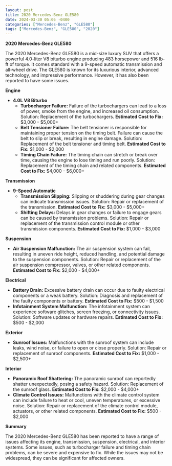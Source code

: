```yaml
---
layout: post
title: 2020 Mercedes-Benz GLE580
date: 2024-03-30 05:05 -0400
categories: ["Mercedes-Benz", "GLE580"]
tags: ["Mercedes-Benz", "GLE580", "2020"]
---
```

**2020 Mercedes-Benz GLE580**

The 2020 Mercedes-Benz GLE580 is a mid-size luxury SUV that offers a powerful 4.0-liter V8 biturbo engine producing 483 horsepower and 516 lb-ft of torque. It comes standard with a 9-speed automatic transmission and all-wheel drive. The GLE580 is known for its luxurious interior, advanced technology, and impressive performance. However, it has also been reported to have some issues.

**Engine**

* **4.0L V8 Biturbo**
    * **Turbocharger Failure:** Failure of the turbochargers can lead to a loss of power, smoke from the engine, and increased oil consumption. Solution: Replacement of the turbochargers. **Estimated Cost to Fix:** $3,000 - $5,000+
    * **Belt Tensioner Failure:** The belt tensioner is responsible for maintaining proper tension on the timing belt. Failure can cause the belt to slip or break, resulting in engine damage. Solution: Replacement of the belt tensioner and timing belt. **Estimated Cost to Fix:** $1,000 - $2,000
    * **Timing Chain Failure:** The timing chain can stretch or break over time, causing the engine to lose timing and run poorly. Solution: Replacement of the timing chain and related components. **Estimated Cost to Fix:** $4,000 - $6,000+

**Transmission**

* **9-Speed Automatic**
    * **Transmission Slipping:** Slipping or shuddering during gear changes can indicate transmission issues. Solution: Repair or replacement of the transmission. **Estimated Cost to Fix:** $3,000 - $5,000+
    * **Shifting Delays:** Delays in gear changes or failure to engage gears can be caused by transmission problems. Solution: Repair or replacement of the transmission control module or other transmission components. **Estimated Cost to Fix:** $1,000 - $3,000

**Suspension**

* **Air Suspension Malfunction:** The air suspension system can fail, resulting in uneven ride height, reduced handling, and potential damage to the suspension components. Solution: Repair or replacement of the air suspension compressor, valves, or other related components. **Estimated Cost to Fix:** $2,000 - $4,000+

**Electrical**

* **Battery Drain:** Excessive battery drain can occur due to faulty electrical components or a weak battery. Solution: Diagnosis and replacement of the faulty components or battery. **Estimated Cost to Fix:** $500 - $1,500
* **Infotainment System Malfunction:** The infotainment system can experience software glitches, screen freezing, or connectivity issues. Solution: Software updates or hardware repairs. **Estimated Cost to Fix:** $500 - $2,000

**Exterior**

* **Sunroof Issues:** Malfunctions with the sunroof system can include leaks, wind noise, or failure to open or close properly. Solution: Repair or replacement of sunroof components. **Estimated Cost to Fix:** $1,000 - $2,500+

**Interior**

* **Panoramic Roof Shattering:** The panoramic sunroof can reportedly shatter unexpectedly, posing a safety hazard. Solution: Replacement of the sunroof glass. **Estimated Cost to Fix:** $2,000 - $4,000+
* **Climate Control Issues:** Malfunctions with the climate control system can include failure to heat or cool, uneven temperatures, or excessive noise. Solution: Repair or replacement of the climate control module, actuators, or other related components. **Estimated Cost to Fix:** $500 - $2,000

**Summary**

The 2020 Mercedes-Benz GLE580 has been reported to have a range of issues affecting its engine, transmission, suspension, electrical, and interior systems. Some issues, such as turbocharger failure and timing chain problems, can be severe and expensive to fix. While the issues may not be widespread, they can be significant for affected owners.
